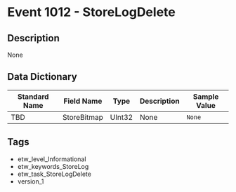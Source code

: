 # Event 1012 - StoreLogDelete

## Description
None

## Data Dictionary
|Standard Name|Field Name|Type|Description|Sample Value|
|---|---|---|---|---|
|TBD|StoreBitmap|UInt32|None|`None`|

## Tags
* etw_level_Informational
* etw_keywords_StoreLog
* etw_task_StoreLogDelete
* version_1